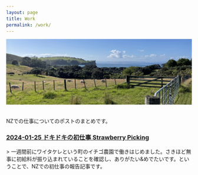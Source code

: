 ```yaml
---
layout: page
title: Work 
permalink: /work/
---
```


<div style="text-align: center">
    <img src="../image/shakespear_beach.jpg"><br>
</div><br>

NZでの仕事についてのポストのまとめです。

<h3>
<a href="https://mihiro1ll1.github.io/sono-in-nz/2024/01/25/%E3%83%89%E3%82%AD%E3%83%89%E3%82%AD%E3%81%AE%E5%88%9D%E4%BB%95%E4%BA%8B-strawberry-picking.html" target="_blank">
2024-01-25 ドキドキの初仕事 Strawberry Picking
</a>
</h3>
> 一週間前にワイタケレという町のイチゴ農園で働きはじめました。さきほど無事に初給料が振り込まれていることを確認し、ありがたい&めでたいです。ということで、NZでの初仕事の報告記事です。

